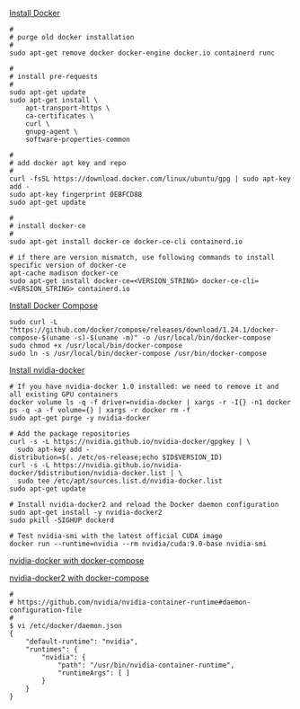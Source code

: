 [Install Docker](https://docs.docker.com/install/)
```SG:
#
# purge old docker installation
#
sudo apt-get remove docker docker-engine docker.io containerd runc

#
# install pre-requests
#
sudo apt-get update
sudo apt-get install \
    apt-transport-https \
    ca-certificates \
    curl \
    gnupg-agent \
    software-properties-common
    
#
# add docker apt key and repo
#
curl -fsSL https://download.docker.com/linux/ubuntu/gpg | sudo apt-key add -
sudo apt-key fingerprint 0EBFCD88
sudo apt-get update

#
# install docker-ce
#
sudo apt-get install docker-ce docker-ce-cli containerd.io

# if there are version mismatch, use following commands to install specific version of docker-ce
apt-cache madison docker-ce
sudo apt-get install docker-ce=<VERSION_STRING> docker-ce-cli=<VERSION_STRING> containerd.io
```


[Install Docker Compose](https://docs.docker.com/compose/install/)
```SG：
sudo curl -L "https://github.com/docker/compose/releases/download/1.24.1/docker-compose-$(uname -s)-$(uname -m)" -o /usr/local/bin/docker-compose
sudo chmod +x /usr/local/bin/docker-compose
sudo ln -s /usr/local/bin/docker-compose /usr/bin/docker-compose
```

[Install nvidia-docker](https://github.com/NVIDIA/nvidia-docker)
```SG: Ubuntu
# If you have nvidia-docker 1.0 installed: we need to remove it and all existing GPU containers
docker volume ls -q -f driver=nvidia-docker | xargs -r -I{} -n1 docker ps -q -a -f volume={} | xargs -r docker rm -f
sudo apt-get purge -y nvidia-docker

# Add the package repositories
curl -s -L https://nvidia.github.io/nvidia-docker/gpgkey | \
  sudo apt-key add -
distribution=$(. /etc/os-release;echo $ID$VERSION_ID)
curl -s -L https://nvidia.github.io/nvidia-docker/$distribution/nvidia-docker.list | \
  sudo tee /etc/apt/sources.list.d/nvidia-docker.list
sudo apt-get update

# Install nvidia-docker2 and reload the Docker daemon configuration
sudo apt-get install -y nvidia-docker2
sudo pkill -SIGHUP dockerd

# Test nvidia-smi with the latest official CUDA image
docker run --runtime=nvidia --rm nvidia/cuda:9.0-base nvidia-smi
```
[nvidia-docker with docker-compose](https://github.com/eywalker/nvidia-docker-compose)

[nvidia-docker2 with docker-compose](https://github.com/eywalker/nvidia-docker-compose/issues/23)
```SG：
#
# https://github.com/nvidia/nvidia-container-runtime#daemon-configuration-file
#
$ vi /etc/docker/daemon.json
{
    "default-runtime": "nvidia",
    "runtimes": {
        "nvidia": {
            "path": "/usr/bin/nvidia-container-runtime",
            "runtimeArgs": [ ]
        }
    }
}
```
